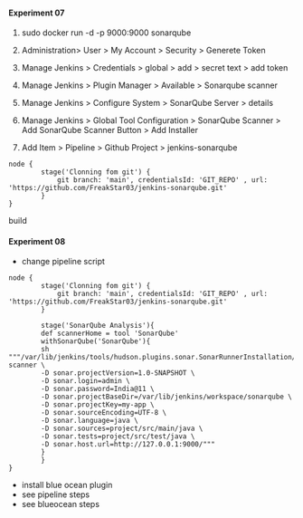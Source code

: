 #### Experiment 07
1) sudo docker run -d -p 9000:9000 sonarqube

2) Administration> User > My Account > Security > Generete Token

6) Manage Jenkins > Credentials > global > add > secret text > add token

3) Manage Jenkins > Plugin Manager > Available > Sonarqube scanner

4) Manage Jenkins > Configure System > SonarQube Server > details

5) Manage Jenkins > Global Tool Configuration > SonarQube Scanner > Add SonarQube Scanner Button > Add Installer

6) Add Item > Pipeline > Github Project > jenkins-sonarqube 
```
node {
        stage('Clonning fom git') {
            git branch: 'main', credentialsId: 'GIT_REPO' , url: 'https://github.com/FreakStar03/jenkins-sonarqube.git' 
        }
}

```
build

#### Experiment 08

- change pipeline script
```
node {
        stage('Clonning fom git') {
            git branch: 'main', credentialsId: 'GIT_REPO' , url: 'https://github.com/FreakStar03/jenkins-sonarqube.git' 
        }
        
        stage('SonarQube Analysis'){
        def scannerHome = tool 'SonarQube'
        withSonarQube('SonarQube'){
        sh """/var/lib/jenkins/tools/hudson.plugins.sonar.SonarRunnerInstallation/SonarQube/bin/sonar-scanner \
        -D sonar.projectVersion=1.0-SNAPSHOT \
        -D sonar.login=admin \
        -D sonar.password=India@11 \
        -D sonar.projectBaseDir=/var/lib/jenkins/workspace/sonarqube \
        -D sonar.projectKey=my-app \
        -D sonar.sourceEncoding=UTF-8 \
        -D sonar.language=java \
        -D sonar.sources=project/src/main/java \
        -D sonar.tests=project/src/test/java \
        -D sonar.host.url=http://127.0.0.1:9000/"""
        }
        }
}
```

- install blue ocean plugin 
- see pipeline steps
- see blueocean steps



